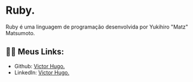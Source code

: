 # Ruby.
Ruby é uma linguagem de programação desenvolvida por Yukihiro "Matz" Matsumoto.

## 👩‍💻 Meus Links:

- Github: [Victor Hugo.](https://github.com/torugo99)
- LinkedIn: [Victor Hugo.](https://www.linkedin.com/in/victor-hugo99/)
